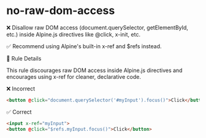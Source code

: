 # no-raw-dom-access

❌ Disallow raw DOM access (document.querySelector, getElementById, etc.) inside Alpine.js directives like @click, x-init, etc.

✅ Recommend using Alpine's built-in x-ref and $refs instead.

🔧 Rule Details

This rule discourages raw DOM access inside Alpine.js directives and encourages using x-ref for cleaner, declarative code.

❌ Incorrect

```html
<button @click="document.querySelector('#myInput').focus()">Click</button>
```

✅ Correct

```html
<input x-ref="myInput">
<button @click="$refs.myInput.focus()">Click</button>
```